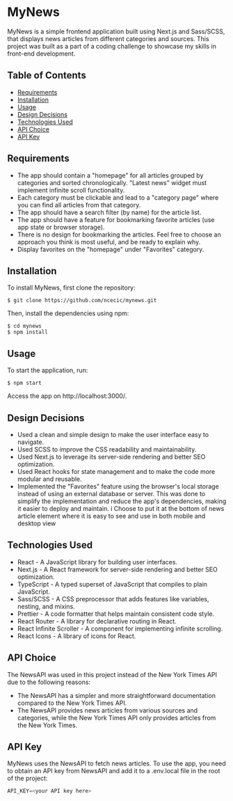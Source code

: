 # MyNews

MyNews is a simple frontend application built using Next.js and Sass/SCSS, that displays news articles from different categories and sources. This project was built as a part of a coding challenge to showcase my skills in front-end development.

## Table of Contents
- [Requirements](#requirements)
- [Installation](#installation)
- [Usage](#usage)
- [Design Decisions](#design-decisions)
- [Technologies Used](#technologies-used)
- [API Choice](#api-choice)
- [API Key](#api-key)

## Requirements
- The app should contain a "homepage" for all articles grouped by categories and sorted chronologically.
"Latest news" widget must implement infinite scroll functionality.
- Each category must be clickable and lead to a "category page" where you can find all articles from that category.
- The app should have a search filter (by name) for the article list.
- The app should have a feature for bookmarking favorite articles (use app state or browser storage).
- There is no design for bookmarking the articles. Feel free to choose an approach you think is most useful, and be ready to explain why.
- Display favorites on the "homepage" under "Favorites" category.

## Installation
To install MyNews, first clone the repository:
```shell
$ git clone https://github.com/ncecic/mynews.git
```
Then, install the dependencies using npm:
```shell
$ cd mynews
$ npm install
```

## Usage
To start the application, run:
```shell
$ npm start
```
Access the app on http://localhost:3000/.

## Design Decisions
- Used a clean and simple design to make the user interface easy to navigate.
- Used SCSS to improve the CSS readability and maintainability.
- Used Next.js to leverage its server-side rendering and better SEO optimization.
- Used React hooks for state management and to make the code more modular and reusable.
- Implemented the "Favorites" feature using the browser's local storage instead of using an external database or server. This was done to simplify the implementation and reduce the app's dependencies, making it easier to deploy and maintain. i Choose to put it at the bottom of news article element where it is easy to see and use in both mobile and desktop view

## Technologies Used
- React - A JavaScript library for building user interfaces.
- Next.js - A React framework for server-side rendering and better SEO optimization.
- TypeScript - A typed superset of JavaScript that compiles to plain JavaScript.
- Sass/SCSS - A CSS preprocessor that adds features like variables, nesting, and mixins.
- Prettier - A code formatter that helps maintain consistent code style.
- React Router - A library for declarative routing in React.
- React Infinite Scroller - A component for implementing infinite scrolling.
- React Icons - A library of icons for React.

## API Choice
The NewsAPI was used in this project instead of the New York Times API due to the following reasons:
- The NewsAPI has a simpler and more straightforward documentation compared to the New York Times API.
- The NewsAPI provides news articles from various sources and categories, while the New York Times API only provides articles from the New York Times.

## API Key
MyNews uses the NewsAPI to fetch news articles. To use the app, you need to obtain an API key from NewsAPI and add it to a .env.local file in the root of the project:
```javascript
API_KEY=<your API key here>
```